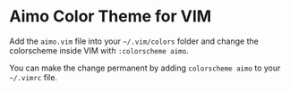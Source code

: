 # Aimo Color Theme for VIM

Add the `aimo.vim` file into your `~/.vim/colors` folder and change the colorscheme inside VIM with `:colorscheme aimo`.

You can make the change permanent by adding `colorscheme aimo` to your `~/.vimrc` file.
